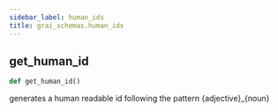```yaml
---
sidebar_label: human_ids
title: grai_schemas.human_ids
---
```


## get\_human\_id

```python
def get_human_id()
```

generates a human readable id following the pattern {adjective}_{noun}
